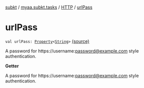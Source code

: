 [subkt](../../index.md) / [myaa.subkt.tasks](../index.md) / [HTTP](index.md) / [urlPass](./url-pass.md)

# urlPass

`val urlPass: `[`Property`](https://docs.gradle.org/current/javadoc/org/gradle/api/provider/Property.html)`<`[`String`](https://kotlinlang.org/api/latest/jvm/stdlib/kotlin/-string/index.html)`>` [(source)](https://github.com/Myaamori/SubKt/blob/0.1.7/src/main/kotlin/myaa/subkt/tasks/tasks.kt#L1329)

A password for https://username:password@example.com style authentication.

**Getter**

A password for https://username:password@example.com style authentication.

